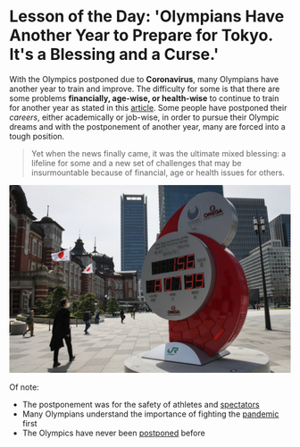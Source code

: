 # Lesson of the Day: 'Olympians Have Another Year to Prepare for Tokyo. It's a Blessing and a Curse.'
With the Olympics postponed due to **Coronavirus**, many Olympians have another year to train and improve. The difficulty for some is that there are some problems **financially, age-wise, or health-wise** to continue to train for another year as stated in this [article](https://www.nytimes.com/2020/03/24/sports/olympics/coronavirus-olympics-athletes-reaction.html). Some people have postponed their _careers_, either academically or job-wise, in order to pursue their Olympic dreams and with the postponement of another year, many are forced into a tough position. 

> Yet when the news finally came, it was the ultimate mixed blessing: a lifeline for some and a new set of challenges that may be insurmountable because of financial, age or health issues for others.

![Timer to Olympic start date](imgs/imgs.jpg)

Of note:

- The postponement was for the safety of athletes and [spectators](https://www.theguardian.com/sport/2020/mar/24/tokyo-olympics-to-be-postponed-to-2021-due-to-coronavirus-pandemic)
- Many Olympians understand the importance of fighting the [pandemic](https://www.olympic.org/news/athletes-react-to-postponement-of-tokyo-olympic-games) first
- The Olympics have never been [postponed](https://www.espn.com/olympics/story/_/id/28946033/tokyo-olympics-officially-postponed-2021) before